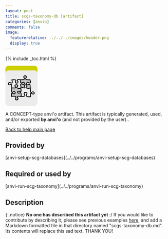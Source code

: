 ```yaml
---
layout: post
title: scgs-taxonomy-db [artifact]
categories: [anvio]
comments: false
image:
  featurerelative: ../../../images/header.png
  display: true
---
```



{% include _toc.html %}


<img src="../../images/icons/CONCEPT.png" alt="CONCEPT" style="width:100px; border:none" />

A CONCEPT-type anvi'o artifact. This artifact is typically generated, used, and/or exported **by anvi'o** (and not provided by the user)..

[Back to help main page](../../)

## Provided by


<p style="text-align: left" markdown="1"><span class="artifact-p">[anvi-setup-scg-databases](../../programs/anvi-setup-scg-databases)</span></p>


## Required or used by

<p style="text-align: left" markdown="1"><span class="artifact-r">[anvi-run-scg-taxonomy](../../programs/anvi-run-scg-taxonomy)</span></p>

## Description

{:.notice}
**No one has described this artifact yet** :/ If you would like to contribute by describing it, please see previous examples [here](https://github.com/merenlab/anvio/tree/master/anvio/docs/artifacts), and add a Markdown formatted file in that directory named "scgs-taxonomy-db.md". Its contents will replace this sad text. THANK YOU!

